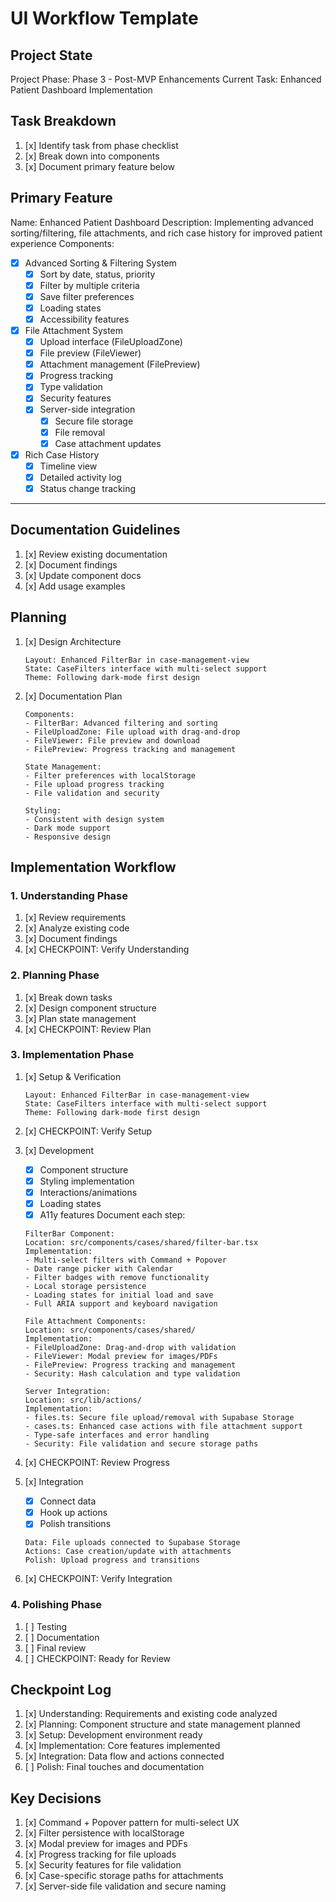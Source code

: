 # UI Workflow Template

## Project State
Project Phase: Phase 3 - Post-MVP Enhancements
Current Task: Enhanced Patient Dashboard Implementation

## Task Breakdown
1. [x] Identify task from phase checklist
2. [x] Break down into components
3. [x] Document primary feature below

## Primary Feature
Name: Enhanced Patient Dashboard
Description: Implementing advanced sorting/filtering, file attachments, and rich case history for improved patient experience
Components:
- [x] Advanced Sorting & Filtering System
  - [x] Sort by date, status, priority
  - [x] Filter by multiple criteria
  - [x] Save filter preferences
  - [x] Loading states
  - [x] Accessibility features
- [x] File Attachment System
  - [x] Upload interface (FileUploadZone)
  - [x] File preview (FileViewer)
  - [x] Attachment management (FilePreview)
  - [x] Progress tracking
  - [x] Type validation
  - [x] Security features
  - [x] Server-side integration
    - [x] Secure file storage
    - [x] File removal
    - [x] Case attachment updates
- [x] Rich Case History
  - [x] Timeline view
  - [x] Detailed activity log
  - [x] Status change tracking

---

## Documentation Guidelines
1. [x] Review existing documentation
2. [x] Document findings
3. [x] Update component docs
4. [x] Add usage examples

## Planning
1. [x] Design Architecture
    ```
    Layout: Enhanced FilterBar in case-management-view
    State: CaseFilters interface with multi-select support
    Theme: Following dark-mode first design
    ```
2. [x] Documentation Plan
    ```
    Components:
    - FilterBar: Advanced filtering and sorting
    - FileUploadZone: File upload with drag-and-drop
    - FileViewer: File preview and download
    - FilePreview: Progress tracking and management
    
    State Management:
    - Filter preferences with localStorage
    - File upload progress tracking
    - File validation and security
    
    Styling:
    - Consistent with design system
    - Dark mode support
    - Responsive design
    ```

## Implementation Workflow
### 1. Understanding Phase
1. [x] Review requirements
2. [x] Analyze existing code
3. [x] Document findings
4. [x] CHECKPOINT: Verify Understanding

### 2. Planning Phase
1. [x] Break down tasks
2. [x] Design component structure
3. [x] Plan state management
4. [x] CHECKPOINT: Review Plan

### 3. Implementation Phase
1. [x] Setup & Verification
    ```
    Layout: Enhanced FilterBar in case-management-view
    State: CaseFilters interface with multi-select support
    Theme: Following dark-mode first design
    ```
2. [x] CHECKPOINT: Verify Setup

3. [x] Development
    - [x] Component structure
    - [x] Styling implementation
    - [x] Interactions/animations
    - [x] Loading states
    - [x] A11y features
    Document each step:
    ```
    FilterBar Component:
    Location: src/components/cases/shared/filter-bar.tsx
    Implementation: 
    - Multi-select filters with Command + Popover
    - Date range picker with Calendar
    - Filter badges with remove functionality
    - Local storage persistence
    - Loading states for initial load and save
    - Full ARIA support and keyboard navigation

    File Attachment Components:
    Location: src/components/cases/shared/
    Implementation:
    - FileUploadZone: Drag-and-drop with validation
    - FileViewer: Modal preview for images/PDFs
    - FilePreview: Progress tracking and management
    - Security: Hash calculation and type validation
    
    Server Integration:
    Location: src/lib/actions/
    Implementation:
    - files.ts: Secure file upload/removal with Supabase Storage
    - cases.ts: Enhanced case actions with file attachment support
    - Type-safe interfaces and error handling
    - Security: File validation and secure storage paths
    ```
4. [x] CHECKPOINT: Review Progress

5. [x] Integration
    - [x] Connect data
    - [x] Hook up actions
    - [x] Polish transitions
    ```
    Data: File uploads connected to Supabase Storage
    Actions: Case creation/update with attachments
    Polish: Upload progress and transitions
    ```
6. [x] CHECKPOINT: Verify Integration

### 4. Polishing Phase
1. [ ] Testing
2. [ ] Documentation
3. [ ] Final review
4. [ ] CHECKPOINT: Ready for Review

## Checkpoint Log
1. [x] Understanding: Requirements and existing code analyzed
2. [x] Planning: Component structure and state management planned
3. [x] Setup: Development environment ready
4. [x] Implementation: Core features implemented
5. [x] Integration: Data flow and actions connected
6. [ ] Polish: Final touches and documentation

## Key Decisions
1. [x] Command + Popover pattern for multi-select UX
2. [x] Filter persistence with localStorage
3. [x] Modal preview for images and PDFs
4. [x] Progress tracking for file uploads
5. [x] Security features for file validation
6. [x] Case-specific storage paths for attachments
7. [x] Server-side file validation and secure naming